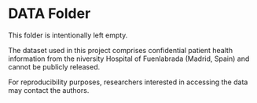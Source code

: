 # DATA Folder

This folder is intentionally left empty.

The dataset used in this project comprises confidential patient health information from the niversity Hospital of Fuenlabrada (Madrid, Spain) and cannot be publicly released. 

For reproducibility purposes, researchers interested in accessing the data may contact the authors.